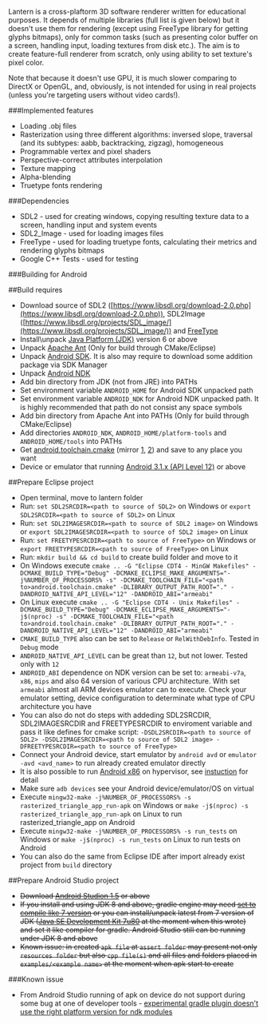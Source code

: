 Lantern is a cross-plaftorm 3D software renderer written for educational purposes. It depends of multiple libraries (full list is given below) but it doesn't use them for rendering (except using FreeType library for getting glyphs bitmaps), only for common tasks (such as presenting color buffer on a screen, handling input, loading textures from disk etc.). The aim is to create feature-full renderer from scratch, only using ability to set texture's pixel color.

Note that because it doesn't use GPU, it is much slower comparing to DirectX or OpenGL, and, obviously, is not intended for using in real projects (unless you're targeting users without video cards!).

###Implemented features

* Loading .obj files
* Rasterization using three different algorithms: inversed slope, traversal (and its subtypes: aabb, backtracking, zigzag), homogeneous
* Programmable vertex and pixel shaders
* Perspective-correct attributes interpolation
* Texture mapping
* Alpha-blending
* Truetype fonts rendering

###Dependencies

* SDL2 - used for creating windows, copying resulting texture data to a screen, handling input and system events
* SDL2_Image - used for loading images files
* FreeType - used for loading truetype fonts, calculating their metrics and rendering glyphs bitmaps
* Google C++ Tests - used for testing

###Building for Android

##Build requires
* Download source of SDL2 ([https://www.libsdl.org/download-2.0.php](https://www.libsdl.org/download-2.0.php)), SDL2Image ([https://www.libsdl.org/projects/SDL_image/](https://www.libsdl.org/projects/SDL_image/)) and [FreeType](http://www.freetype.org/download.html)
* Install\unpack [Java Platform (JDK)](http://www.oracle.com/technetwork/java/javase/downloads/index.html) version 6 or above
* Unpack [Apache Ant](http://ant.apache.org/bindownload.cgi) (Only for build through CMake/Eclipse)
* Unpack [Android SDK](http://developer.android.com/sdk/index.html). It is also may require to download some addition package via SDK Manager
* Unpack [Android NDK](http://developer.android.com/tools/sdk/ndk/index.html)
* Add bin directory from JDK (not from JRE) into PATHs
* Set environment variable ```ANDROID_HOME``` for Android SDK unpacked path
* Set environment variable ```ANDROID_NDK``` for Android NDK unpacked path. It is highly recommended that path do not consist any space symbols
* Add bin directory from Apache Ant into PATHs (Only for build through CMake/Eclipse)
* Add directories ```ANDROID_NDK```, ```ANDROID_HOME/platform-tools``` and ```ANDROID_HOME/tools``` into PATHs
* Get [android.toolchain.cmake](https://github.com/taka-no-me/android-cmake/blob/master/android.toolchain.cmake) (mirror [1](https://code.google.com/p/android-cmake/source/browse/toolchain/android.toolchain.cmake), [2](http://code.opencv.org/projects/opencv/repository/revisions/master/changes/platforms/android/android.toolchain.cmake)) and save to any place you want
* Device or emulator that running [Android 3.1.x (API Level 12)](https://developer.android.com/guide/topics/manifest/uses-sdk-element.html#ApiLevels) or above

##Prepare Eclipse project
* Open terminal, move to lantern folder
* Run: ```set SDL2SRCDIR=<path to source of SDL2>``` on Windows or ```export SDL2SRCDIR=<path to source of SDL2>``` on Linux
* Run: ```set SDL2IMAGESRCDIR=<path to source of SDL2 image>``` on Windows or ```export SDL2IMAGESRCDIR=<path to source of SDL2 image>``` on Linux
* Run: ```set FREETYPESRCDIR=<path to source of FreeType>``` on Windows or ```export FREETYPESRCDIR=<path to source of FreeType>``` on Linux
* Run: ```mkdir build && cd build``` to create build folder and move to it
* On Windows execute ```cmake .. -G "Eclipse CDT4 - MinGW Makefiles" -DCMAKE_BUILD_TYPE="Debug" -DCMAKE_ECLIPSE_MAKE_ARGUMENTS="-j%NUMBER_OF_PROCESSORS% -s" -DCMAKE_TOOLCHAIN_FILE="<path to>android.toolchain.cmake" -DLIBRARY_OUTPUT_PATH_ROOT="." -DANDROID_NATIVE_API_LEVEL="12" -DANDROID_ABI="armeabi"```
* On Linux execute ```cmake .. -G "Eclipse CDT4 - Unix Makefiles" -DCMAKE_BUILD_TYPE="Debug" -DCMAKE_ECLIPSE_MAKE_ARGUMENTS="-j$(nproc) -s" -DCMAKE_TOOLCHAIN_FILE="<path to>android.toolchain.cmake" -DLIBRARY_OUTPUT_PATH_ROOT="." -DANDROID_NATIVE_API_LEVEL="12" -DANDROID_ABI="armeabi"```
* ```CMAKE_BUILD_TYPE``` also can be set to ```Release``` or ```RelWithDebInfo```. Tested in ```Debug``` mode
* ```ANDROID_NATIVE_API_LEVEL``` can be great than ```12```, but not lower. Tested only with ```12```
* ```ANDROID_ABI``` dependence on NDK version can be set to: ```armeabi-v7a```, ```x86```, ```mips``` and also 64 version of various CPU architecture. With set ```armeabi``` almost all ARM devices emulator can to execute. Check your emulator setting, device configuration to determinate what type of CPU architecture you have
* You can also do not do steps with addeding SDL2SRCDIR, SDL2IMAGESRCDIR and FREETYPESRCDIR to enviroment variable and pass it like defines for cmake script: ```-DSDL2SRCDIR=<path to source of SDL2> -DSDL2IMAGESRCDIR=<path to source of SDL2 image> -DFREETYPESRCDIR=<path to source of FreeType>```
* Connect your Android device, start emulator by ```android avd``` or ```emulator -avd <avd_name>``` to run already created emulator directly
* It is also possible to run [Android x86](http://www.android-x86.org/download) on hypervisor, see [instuction](http://www.android-x86.org/documents/debug-howto) for detail
* Make sure ```adb devices``` see your Android device/emulator/OS on virtual
* Execute ```mingw32-make -j%NUMBER_OF_PROCESSORS% -s rasterized_triangle_app_run-apk``` on Windows or ```make -j$(nproc) -s rasterized_triangle_app_run-apk``` on Linux to run rasterized_triangle_app on Android
* Execute ```mingw32-make -j%NUMBER_OF_PROCESSORS% -s run_tests``` on Windows or ```make -j$(nproc) -s run_tests``` on Linux to run tests on Android
* You can also do the same from Eclipse IDE after import already exist project from ```build``` directory

##Prepare Android Studio project
* ~~Download [Android Studion 1.5](http://tools.android.com/download/studio/builds/1-5-preview-1) or above~~
* ~~If you install and using JDK 8 and above, gradle engine may need [set to compile like 7 version](http://tools.android.com/tech-docs/new-build-system/user-guide#TOC-Using-sourceCompatibility-1.7) or you can install/unpack latest from 7 version of JDK ([Java SE Development Kit 7u80](http://www.oracle.com/technetwork/java/javase/downloads/jdk7-downloads-1880260.html) at the moment when this wrote) and set it like compiler for gradle. Android Studio still can be running under JDK 8 and above~~
* ~~Known issue: in created ```apk file``` at ```assert folder``` may present not only ```resources folder``` but also ```cpp file(s)``` and all files and folders placed in ```examples/<example name>``` at the moment when apk start to create~~

###Known issue
* From Android Studio running of apk on device do not support during some bug at one of developer tools - [experimental gradle plugin doesn't use the right platform version for ndk modules](https://code.google.com/p/android/issues/detail?id=177530)

